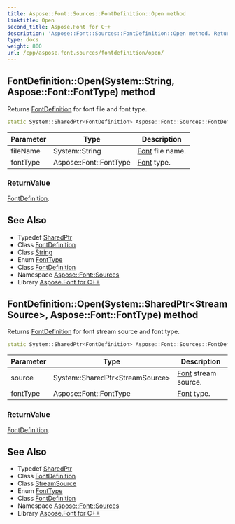 ```yaml
---
title: Aspose::Font::Sources::FontDefinition::Open method
linktitle: Open
second_title: Aspose.Font for C++
description: 'Aspose::Font::Sources::FontDefinition::Open method. Returns FontDefinition for font file and font type in C++.'
type: docs
weight: 800
url: /cpp/aspose.font.sources/fontdefinition/open/
---
```

## FontDefinition::Open(System::String, Aspose::Font::FontType) method


Returns [FontDefinition](../) for font file and font type.

```cpp
static System::SharedPtr<FontDefinition> Aspose::Font::Sources::FontDefinition::Open(System::String fileName, Aspose::Font::FontType fontType)
```


| Parameter | Type | Description |
| --- | --- | --- |
| fileName | System::String | [Font](../../../aspose.font/font/) file name. |
| fontType | Aspose::Font::FontType | [Font](../../../aspose.font/font/) type. |

### ReturnValue

[FontDefinition](../).

## See Also

* Typedef [SharedPtr](../../../system/sharedptr/)
* Class [FontDefinition](../)
* Class [String](../../../system/string/)
* Enum [FontType](../../../aspose.font/fonttype/)
* Class [FontDefinition](../)
* Namespace [Aspose::Font::Sources](../../)
* Library [Aspose.Font for C++](../../../)
## FontDefinition::Open(System::SharedPtr\<StreamSource\>, Aspose::Font::FontType) method


Returns [FontDefinition](../) for font stream source and font type.

```cpp
static System::SharedPtr<FontDefinition> Aspose::Font::Sources::FontDefinition::Open(System::SharedPtr<StreamSource> source, Aspose::Font::FontType fontType)
```


| Parameter | Type | Description |
| --- | --- | --- |
| source | System::SharedPtr\<StreamSource\> | [Font](../../../aspose.font/font/) stream source. |
| fontType | Aspose::Font::FontType | [Font](../../../aspose.font/font/) type. |

### ReturnValue

[FontDefinition](../).

## See Also

* Typedef [SharedPtr](../../../system/sharedptr/)
* Class [FontDefinition](../)
* Class [StreamSource](../../streamsource/)
* Enum [FontType](../../../aspose.font/fonttype/)
* Class [FontDefinition](../)
* Namespace [Aspose::Font::Sources](../../)
* Library [Aspose.Font for C++](../../../)
